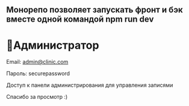 
## Монорепо позволяет запускать фронт и бэк вместе одной командой npm run dev

# 🔑Администратор

Email: admin@clinic.com

Пароль: securepassword

Доступ к панели администрирования для управления записями

Спасибо за просмотр :)
